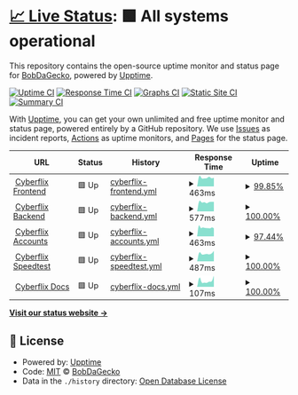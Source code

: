 # [📈 Live Status](https://status.cyberflix.io): <!--live status--> **🟩 All systems operational**

This repository contains the open-source uptime monitor and status page for [BobDaGecko](https://status.cyberflix.io), powered by [Upptime](https://github.com/upptime/upptime).

[![Uptime CI](https://github.com/BobDaGecko/Cyberflix-Status/workflows/Uptime%20CI/badge.svg)](https://github.com/BobDaGecko/Cyberflix-Status/actions?query=workflow%3A%22Uptime+CI%22)
[![Response Time CI](https://github.com/BobDaGecko/Cyberflix-Status/workflows/Response%20Time%20CI/badge.svg)](https://github.com/BobDaGecko/Cyberflix-Status/actions?query=workflow%3A%22Response+Time+CI%22)
[![Graphs CI](https://github.com/BobDaGecko/Cyberflix-Status/workflows/Graphs%20CI/badge.svg)](https://github.com/BobDaGecko/Cyberflix-Status/actions?query=workflow%3A%22Graphs+CI%22)
[![Static Site CI](https://github.com/BobDaGecko/Cyberflix-Status/workflows/Static%20Site%20CI/badge.svg)](https://github.com/BobDaGecko/Cyberflix-Status/actions?query=workflow%3A%22Static+Site+CI%22)
[![Summary CI](https://github.com/BobDaGecko/Cyberflix-Status/workflows/Summary%20CI/badge.svg)](https://github.com/BobDaGecko/Cyberflix-Status/actions?query=workflow%3A%22Summary+CI%22)

With [Upptime](https://upptime.js.org), you can get your own unlimited and free uptime monitor and status page, powered entirely by a GitHub repository. We use [Issues](https://github.com/BobDaGecko/Cyberflix-Status/issues) as incident reports, [Actions](https://github.com/BobDaGecko/Cyberflix-Status/actions) as uptime monitors, and [Pages](https://status.cyberflix.io) for the status page.

<!--start: status pages-->
<!-- This summary is generated by Upptime (https://github.com/upptime/upptime) -->
<!-- Do not edit this manually, your changes will be overwritten -->
<!-- prettier-ignore -->
| URL | Status | History | Response Time | Uptime |
| --- | ------ | ------- | ------------- | ------ |
| <img alt="" src="https://imgur.com/WETM3Qs.png" height="13"> [Cyberflix Frontend](https://www.cyberflix.io) | 🟩 Up | [cyberflix-frontend.yml](https://github.com/BobDaGecko/Cyberflix-Status/commits/HEAD/history/cyberflix-frontend.yml) | <details><summary><img alt="Response time graph" src="./graphs/cyberflix-frontend/response-time-week.png" height="20"> 463ms</summary><br><a href="https://status.cyberflix.io/history/cyberflix-frontend"><img alt="Response time 533" src="https://img.shields.io/endpoint?url=https%3A%2F%2Fraw.githubusercontent.com%2FBobDaGecko%2FCyberflix-Status%2FHEAD%2Fapi%2Fcyberflix-frontend%2Fresponse-time.json"></a><br><a href="https://status.cyberflix.io/history/cyberflix-frontend"><img alt="24-hour response time 458" src="https://img.shields.io/endpoint?url=https%3A%2F%2Fraw.githubusercontent.com%2FBobDaGecko%2FCyberflix-Status%2FHEAD%2Fapi%2Fcyberflix-frontend%2Fresponse-time-day.json"></a><br><a href="https://status.cyberflix.io/history/cyberflix-frontend"><img alt="7-day response time 463" src="https://img.shields.io/endpoint?url=https%3A%2F%2Fraw.githubusercontent.com%2FBobDaGecko%2FCyberflix-Status%2FHEAD%2Fapi%2Fcyberflix-frontend%2Fresponse-time-week.json"></a><br><a href="https://status.cyberflix.io/history/cyberflix-frontend"><img alt="30-day response time 491" src="https://img.shields.io/endpoint?url=https%3A%2F%2Fraw.githubusercontent.com%2FBobDaGecko%2FCyberflix-Status%2FHEAD%2Fapi%2Fcyberflix-frontend%2Fresponse-time-month.json"></a><br><a href="https://status.cyberflix.io/history/cyberflix-frontend"><img alt="1-year response time 533" src="https://img.shields.io/endpoint?url=https%3A%2F%2Fraw.githubusercontent.com%2FBobDaGecko%2FCyberflix-Status%2FHEAD%2Fapi%2Fcyberflix-frontend%2Fresponse-time-year.json"></a></details> | <details><summary><a href="https://status.cyberflix.io/history/cyberflix-frontend">99.85%</a></summary><a href="https://status.cyberflix.io/history/cyberflix-frontend"><img alt="All-time uptime 99.95%" src="https://img.shields.io/endpoint?url=https%3A%2F%2Fraw.githubusercontent.com%2FBobDaGecko%2FCyberflix-Status%2FHEAD%2Fapi%2Fcyberflix-frontend%2Fuptime.json"></a><br><a href="https://status.cyberflix.io/history/cyberflix-frontend"><img alt="24-hour uptime 98.94%" src="https://img.shields.io/endpoint?url=https%3A%2F%2Fraw.githubusercontent.com%2FBobDaGecko%2FCyberflix-Status%2FHEAD%2Fapi%2Fcyberflix-frontend%2Fuptime-day.json"></a><br><a href="https://status.cyberflix.io/history/cyberflix-frontend"><img alt="7-day uptime 99.85%" src="https://img.shields.io/endpoint?url=https%3A%2F%2Fraw.githubusercontent.com%2FBobDaGecko%2FCyberflix-Status%2FHEAD%2Fapi%2Fcyberflix-frontend%2Fuptime-week.json"></a><br><a href="https://status.cyberflix.io/history/cyberflix-frontend"><img alt="30-day uptime 99.97%" src="https://img.shields.io/endpoint?url=https%3A%2F%2Fraw.githubusercontent.com%2FBobDaGecko%2FCyberflix-Status%2FHEAD%2Fapi%2Fcyberflix-frontend%2Fuptime-month.json"></a><br><a href="https://status.cyberflix.io/history/cyberflix-frontend"><img alt="1-year uptime 99.95%" src="https://img.shields.io/endpoint?url=https%3A%2F%2Fraw.githubusercontent.com%2FBobDaGecko%2FCyberflix-Status%2FHEAD%2Fapi%2Fcyberflix-frontend%2Fuptime-year.json"></a></details>
| <img alt="" src="https://imgur.com/goTm1a2.png" height="13"> [Cyberflix Backend](https://backend.cyberflix.io) | 🟩 Up | [cyberflix-backend.yml](https://github.com/BobDaGecko/Cyberflix-Status/commits/HEAD/history/cyberflix-backend.yml) | <details><summary><img alt="Response time graph" src="./graphs/cyberflix-backend/response-time-week.png" height="20"> 577ms</summary><br><a href="https://status.cyberflix.io/history/cyberflix-backend"><img alt="Response time 924" src="https://img.shields.io/endpoint?url=https%3A%2F%2Fraw.githubusercontent.com%2FBobDaGecko%2FCyberflix-Status%2FHEAD%2Fapi%2Fcyberflix-backend%2Fresponse-time.json"></a><br><a href="https://status.cyberflix.io/history/cyberflix-backend"><img alt="24-hour response time 589" src="https://img.shields.io/endpoint?url=https%3A%2F%2Fraw.githubusercontent.com%2FBobDaGecko%2FCyberflix-Status%2FHEAD%2Fapi%2Fcyberflix-backend%2Fresponse-time-day.json"></a><br><a href="https://status.cyberflix.io/history/cyberflix-backend"><img alt="7-day response time 577" src="https://img.shields.io/endpoint?url=https%3A%2F%2Fraw.githubusercontent.com%2FBobDaGecko%2FCyberflix-Status%2FHEAD%2Fapi%2Fcyberflix-backend%2Fresponse-time-week.json"></a><br><a href="https://status.cyberflix.io/history/cyberflix-backend"><img alt="30-day response time 627" src="https://img.shields.io/endpoint?url=https%3A%2F%2Fraw.githubusercontent.com%2FBobDaGecko%2FCyberflix-Status%2FHEAD%2Fapi%2Fcyberflix-backend%2Fresponse-time-month.json"></a><br><a href="https://status.cyberflix.io/history/cyberflix-backend"><img alt="1-year response time 924" src="https://img.shields.io/endpoint?url=https%3A%2F%2Fraw.githubusercontent.com%2FBobDaGecko%2FCyberflix-Status%2FHEAD%2Fapi%2Fcyberflix-backend%2Fresponse-time-year.json"></a></details> | <details><summary><a href="https://status.cyberflix.io/history/cyberflix-backend">100.00%</a></summary><a href="https://status.cyberflix.io/history/cyberflix-backend"><img alt="All-time uptime 90.01%" src="https://img.shields.io/endpoint?url=https%3A%2F%2Fraw.githubusercontent.com%2FBobDaGecko%2FCyberflix-Status%2FHEAD%2Fapi%2Fcyberflix-backend%2Fuptime.json"></a><br><a href="https://status.cyberflix.io/history/cyberflix-backend"><img alt="24-hour uptime 100.00%" src="https://img.shields.io/endpoint?url=https%3A%2F%2Fraw.githubusercontent.com%2FBobDaGecko%2FCyberflix-Status%2FHEAD%2Fapi%2Fcyberflix-backend%2Fuptime-day.json"></a><br><a href="https://status.cyberflix.io/history/cyberflix-backend"><img alt="7-day uptime 100.00%" src="https://img.shields.io/endpoint?url=https%3A%2F%2Fraw.githubusercontent.com%2FBobDaGecko%2FCyberflix-Status%2FHEAD%2Fapi%2Fcyberflix-backend%2Fuptime-week.json"></a><br><a href="https://status.cyberflix.io/history/cyberflix-backend"><img alt="30-day uptime 62.64%" src="https://img.shields.io/endpoint?url=https%3A%2F%2Fraw.githubusercontent.com%2FBobDaGecko%2FCyberflix-Status%2FHEAD%2Fapi%2Fcyberflix-backend%2Fuptime-month.json"></a><br><a href="https://status.cyberflix.io/history/cyberflix-backend"><img alt="1-year uptime 90.01%" src="https://img.shields.io/endpoint?url=https%3A%2F%2Fraw.githubusercontent.com%2FBobDaGecko%2FCyberflix-Status%2FHEAD%2Fapi%2Fcyberflix-backend%2Fuptime-year.json"></a></details>
| <img alt="" src="https://imgur.com/WfykD6a.png" height="13"> [Cyberflix Accounts](https://accounts.cyberflix.io) | 🟩 Up | [cyberflix-accounts.yml](https://github.com/BobDaGecko/Cyberflix-Status/commits/HEAD/history/cyberflix-accounts.yml) | <details><summary><img alt="Response time graph" src="./graphs/cyberflix-accounts/response-time-week.png" height="20"> 463ms</summary><br><a href="https://status.cyberflix.io/history/cyberflix-accounts"><img alt="Response time 541" src="https://img.shields.io/endpoint?url=https%3A%2F%2Fraw.githubusercontent.com%2FBobDaGecko%2FCyberflix-Status%2FHEAD%2Fapi%2Fcyberflix-accounts%2Fresponse-time.json"></a><br><a href="https://status.cyberflix.io/history/cyberflix-accounts"><img alt="24-hour response time 431" src="https://img.shields.io/endpoint?url=https%3A%2F%2Fraw.githubusercontent.com%2FBobDaGecko%2FCyberflix-Status%2FHEAD%2Fapi%2Fcyberflix-accounts%2Fresponse-time-day.json"></a><br><a href="https://status.cyberflix.io/history/cyberflix-accounts"><img alt="7-day response time 463" src="https://img.shields.io/endpoint?url=https%3A%2F%2Fraw.githubusercontent.com%2FBobDaGecko%2FCyberflix-Status%2FHEAD%2Fapi%2Fcyberflix-accounts%2Fresponse-time-week.json"></a><br><a href="https://status.cyberflix.io/history/cyberflix-accounts"><img alt="30-day response time 507" src="https://img.shields.io/endpoint?url=https%3A%2F%2Fraw.githubusercontent.com%2FBobDaGecko%2FCyberflix-Status%2FHEAD%2Fapi%2Fcyberflix-accounts%2Fresponse-time-month.json"></a><br><a href="https://status.cyberflix.io/history/cyberflix-accounts"><img alt="1-year response time 541" src="https://img.shields.io/endpoint?url=https%3A%2F%2Fraw.githubusercontent.com%2FBobDaGecko%2FCyberflix-Status%2FHEAD%2Fapi%2Fcyberflix-accounts%2Fresponse-time-year.json"></a></details> | <details><summary><a href="https://status.cyberflix.io/history/cyberflix-accounts">97.44%</a></summary><a href="https://status.cyberflix.io/history/cyberflix-accounts"><img alt="All-time uptime 88.95%" src="https://img.shields.io/endpoint?url=https%3A%2F%2Fraw.githubusercontent.com%2FBobDaGecko%2FCyberflix-Status%2FHEAD%2Fapi%2Fcyberflix-accounts%2Fuptime.json"></a><br><a href="https://status.cyberflix.io/history/cyberflix-accounts"><img alt="24-hour uptime 100.00%" src="https://img.shields.io/endpoint?url=https%3A%2F%2Fraw.githubusercontent.com%2FBobDaGecko%2FCyberflix-Status%2FHEAD%2Fapi%2Fcyberflix-accounts%2Fuptime-day.json"></a><br><a href="https://status.cyberflix.io/history/cyberflix-accounts"><img alt="7-day uptime 97.44%" src="https://img.shields.io/endpoint?url=https%3A%2F%2Fraw.githubusercontent.com%2FBobDaGecko%2FCyberflix-Status%2FHEAD%2Fapi%2Fcyberflix-accounts%2Fuptime-week.json"></a><br><a href="https://status.cyberflix.io/history/cyberflix-accounts"><img alt="30-day uptime 95.93%" src="https://img.shields.io/endpoint?url=https%3A%2F%2Fraw.githubusercontent.com%2FBobDaGecko%2FCyberflix-Status%2FHEAD%2Fapi%2Fcyberflix-accounts%2Fuptime-month.json"></a><br><a href="https://status.cyberflix.io/history/cyberflix-accounts"><img alt="1-year uptime 88.95%" src="https://img.shields.io/endpoint?url=https%3A%2F%2Fraw.githubusercontent.com%2FBobDaGecko%2FCyberflix-Status%2FHEAD%2Fapi%2Fcyberflix-accounts%2Fuptime-year.json"></a></details>
| <img alt="" src="https://imgur.com/foLDaUS.png" height="13"> [Cyberflix Speedtest](https://speedtest.cyberflix.io) | 🟩 Up | [cyberflix-speedtest.yml](https://github.com/BobDaGecko/Cyberflix-Status/commits/HEAD/history/cyberflix-speedtest.yml) | <details><summary><img alt="Response time graph" src="./graphs/cyberflix-speedtest/response-time-week.png" height="20"> 487ms</summary><br><a href="https://status.cyberflix.io/history/cyberflix-speedtest"><img alt="Response time 527" src="https://img.shields.io/endpoint?url=https%3A%2F%2Fraw.githubusercontent.com%2FBobDaGecko%2FCyberflix-Status%2FHEAD%2Fapi%2Fcyberflix-speedtest%2Fresponse-time.json"></a><br><a href="https://status.cyberflix.io/history/cyberflix-speedtest"><img alt="24-hour response time 642" src="https://img.shields.io/endpoint?url=https%3A%2F%2Fraw.githubusercontent.com%2FBobDaGecko%2FCyberflix-Status%2FHEAD%2Fapi%2Fcyberflix-speedtest%2Fresponse-time-day.json"></a><br><a href="https://status.cyberflix.io/history/cyberflix-speedtest"><img alt="7-day response time 487" src="https://img.shields.io/endpoint?url=https%3A%2F%2Fraw.githubusercontent.com%2FBobDaGecko%2FCyberflix-Status%2FHEAD%2Fapi%2Fcyberflix-speedtest%2Fresponse-time-week.json"></a><br><a href="https://status.cyberflix.io/history/cyberflix-speedtest"><img alt="30-day response time 472" src="https://img.shields.io/endpoint?url=https%3A%2F%2Fraw.githubusercontent.com%2FBobDaGecko%2FCyberflix-Status%2FHEAD%2Fapi%2Fcyberflix-speedtest%2Fresponse-time-month.json"></a><br><a href="https://status.cyberflix.io/history/cyberflix-speedtest"><img alt="1-year response time 527" src="https://img.shields.io/endpoint?url=https%3A%2F%2Fraw.githubusercontent.com%2FBobDaGecko%2FCyberflix-Status%2FHEAD%2Fapi%2Fcyberflix-speedtest%2Fresponse-time-year.json"></a></details> | <details><summary><a href="https://status.cyberflix.io/history/cyberflix-speedtest">100.00%</a></summary><a href="https://status.cyberflix.io/history/cyberflix-speedtest"><img alt="All-time uptime 99.88%" src="https://img.shields.io/endpoint?url=https%3A%2F%2Fraw.githubusercontent.com%2FBobDaGecko%2FCyberflix-Status%2FHEAD%2Fapi%2Fcyberflix-speedtest%2Fuptime.json"></a><br><a href="https://status.cyberflix.io/history/cyberflix-speedtest"><img alt="24-hour uptime 100.00%" src="https://img.shields.io/endpoint?url=https%3A%2F%2Fraw.githubusercontent.com%2FBobDaGecko%2FCyberflix-Status%2FHEAD%2Fapi%2Fcyberflix-speedtest%2Fuptime-day.json"></a><br><a href="https://status.cyberflix.io/history/cyberflix-speedtest"><img alt="7-day uptime 100.00%" src="https://img.shields.io/endpoint?url=https%3A%2F%2Fraw.githubusercontent.com%2FBobDaGecko%2FCyberflix-Status%2FHEAD%2Fapi%2Fcyberflix-speedtest%2Fuptime-week.json"></a><br><a href="https://status.cyberflix.io/history/cyberflix-speedtest"><img alt="30-day uptime 100.00%" src="https://img.shields.io/endpoint?url=https%3A%2F%2Fraw.githubusercontent.com%2FBobDaGecko%2FCyberflix-Status%2FHEAD%2Fapi%2Fcyberflix-speedtest%2Fuptime-month.json"></a><br><a href="https://status.cyberflix.io/history/cyberflix-speedtest"><img alt="1-year uptime 99.88%" src="https://img.shields.io/endpoint?url=https%3A%2F%2Fraw.githubusercontent.com%2FBobDaGecko%2FCyberflix-Status%2FHEAD%2Fapi%2Fcyberflix-speedtest%2Fuptime-year.json"></a></details>
| <img alt="" src="https://imgur.com/i7W3fo6.png" height="13"> [Cyberflix Docs](https://docs.cyberflix.io) | 🟩 Up | [cyberflix-docs.yml](https://github.com/BobDaGecko/Cyberflix-Status/commits/HEAD/history/cyberflix-docs.yml) | <details><summary><img alt="Response time graph" src="./graphs/cyberflix-docs/response-time-week.png" height="20"> 107ms</summary><br><a href="https://status.cyberflix.io/history/cyberflix-docs"><img alt="Response time 146" src="https://img.shields.io/endpoint?url=https%3A%2F%2Fraw.githubusercontent.com%2FBobDaGecko%2FCyberflix-Status%2FHEAD%2Fapi%2Fcyberflix-docs%2Fresponse-time.json"></a><br><a href="https://status.cyberflix.io/history/cyberflix-docs"><img alt="24-hour response time 194" src="https://img.shields.io/endpoint?url=https%3A%2F%2Fraw.githubusercontent.com%2FBobDaGecko%2FCyberflix-Status%2FHEAD%2Fapi%2Fcyberflix-docs%2Fresponse-time-day.json"></a><br><a href="https://status.cyberflix.io/history/cyberflix-docs"><img alt="7-day response time 107" src="https://img.shields.io/endpoint?url=https%3A%2F%2Fraw.githubusercontent.com%2FBobDaGecko%2FCyberflix-Status%2FHEAD%2Fapi%2Fcyberflix-docs%2Fresponse-time-week.json"></a><br><a href="https://status.cyberflix.io/history/cyberflix-docs"><img alt="30-day response time 106" src="https://img.shields.io/endpoint?url=https%3A%2F%2Fraw.githubusercontent.com%2FBobDaGecko%2FCyberflix-Status%2FHEAD%2Fapi%2Fcyberflix-docs%2Fresponse-time-month.json"></a><br><a href="https://status.cyberflix.io/history/cyberflix-docs"><img alt="1-year response time 146" src="https://img.shields.io/endpoint?url=https%3A%2F%2Fraw.githubusercontent.com%2FBobDaGecko%2FCyberflix-Status%2FHEAD%2Fapi%2Fcyberflix-docs%2Fresponse-time-year.json"></a></details> | <details><summary><a href="https://status.cyberflix.io/history/cyberflix-docs">100.00%</a></summary><a href="https://status.cyberflix.io/history/cyberflix-docs"><img alt="All-time uptime 99.82%" src="https://img.shields.io/endpoint?url=https%3A%2F%2Fraw.githubusercontent.com%2FBobDaGecko%2FCyberflix-Status%2FHEAD%2Fapi%2Fcyberflix-docs%2Fuptime.json"></a><br><a href="https://status.cyberflix.io/history/cyberflix-docs"><img alt="24-hour uptime 100.00%" src="https://img.shields.io/endpoint?url=https%3A%2F%2Fraw.githubusercontent.com%2FBobDaGecko%2FCyberflix-Status%2FHEAD%2Fapi%2Fcyberflix-docs%2Fuptime-day.json"></a><br><a href="https://status.cyberflix.io/history/cyberflix-docs"><img alt="7-day uptime 100.00%" src="https://img.shields.io/endpoint?url=https%3A%2F%2Fraw.githubusercontent.com%2FBobDaGecko%2FCyberflix-Status%2FHEAD%2Fapi%2Fcyberflix-docs%2Fuptime-week.json"></a><br><a href="https://status.cyberflix.io/history/cyberflix-docs"><img alt="30-day uptime 100.00%" src="https://img.shields.io/endpoint?url=https%3A%2F%2Fraw.githubusercontent.com%2FBobDaGecko%2FCyberflix-Status%2FHEAD%2Fapi%2Fcyberflix-docs%2Fuptime-month.json"></a><br><a href="https://status.cyberflix.io/history/cyberflix-docs"><img alt="1-year uptime 99.82%" src="https://img.shields.io/endpoint?url=https%3A%2F%2Fraw.githubusercontent.com%2FBobDaGecko%2FCyberflix-Status%2FHEAD%2Fapi%2Fcyberflix-docs%2Fuptime-year.json"></a></details>

<!--end: status pages-->

[**Visit our status website →**](https://status.cyberflix.io)

## 📄 License

- Powered by: [Upptime](https://github.com/upptime/upptime)
- Code: [MIT](./LICENSE) © [BobDaGecko](https://status.cyberflix.io)
- Data in the `./history` directory: [Open Database License](https://opendatacommons.org/licenses/odbl/1-0/)
